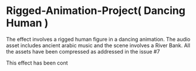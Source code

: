 # Rigged-Animation-Project( Dancing Human )

The effect involves a rigged human figure in a dancing animation. The audio asset includes ancient arabic music and the scene involves a River Bank. All the assets have been compressed as addressed in the issue #7

This effect has been cont